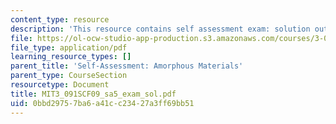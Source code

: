 ```yaml
---
content_type: resource
description: 'This resource contains self assessment exam: solution outline.'
file: https://ol-ocw-studio-app-production.s3.amazonaws.com/courses/3-091sc-introduction-to-solid-state-chemistry-fall-2010/0bbd29757ba6a41cc23427a3ff69bb51_MIT3_091SCF09_sa5_exam_sol.pdf
file_type: application/pdf
learning_resource_types: []
parent_title: 'Self-Assessment: Amorphous Materials'
parent_type: CourseSection
resourcetype: Document
title: MIT3_091SCF09_sa5_exam_sol.pdf
uid: 0bbd2975-7ba6-a41c-c234-27a3ff69bb51
---
```

